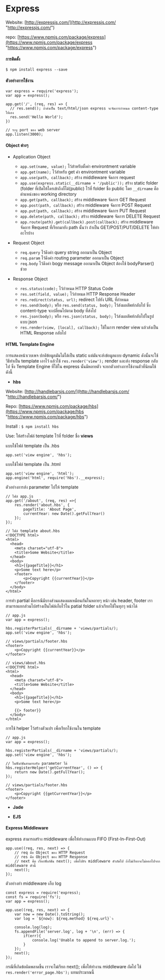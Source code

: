 # Express #

Website: [http://expressjs.com/](http://expressjs.com/ "http://expressjs.com/")

repo: [https://www.npmjs.com/package/express](https://www.npmjs.com/package/express "https://www.npmjs.com/package/express")

#### การติดตั้ง ####

    $ npm install express --save

#### ตัวอย่างการใช้งาน ####

    var express = require('express');
    var app = express();
     
    app.get('/', (req, res) => {
      // res.send(); ถ้าส่งเป็น text/html/json express จะจัดการกำหนด content-type ให้เอง
      res.send('Hello World');
    })
    
    // ระบุ port ของ web server 
    app.listen(3000);


#### Object ต่างๆ ####

- Application Object
	- `app.set(name, value);` ไว้สำหรับตั้งค่า environtment variable
	- `app.get(name);` ไว้สำหรับ get ค่า environtment variable
	- `app.use(path, callback);` สร้าง middleware จัดการ request
	- `app.use(express.static(__dirname + '/public'));` สร้าง static folder (folder ที่เปิดให้ใครเข้าถึงก็ได้(public) ไว้ที่ folder ชื่อ public โดย `__dirname` คือ ตำแหน่งของ working directory
	- `app.get(path, callback);` สร้าง middleware จัดการ GET Request
	- `app.post(path, callback);` สร้าง middleware จัดการ POST Request
	- `app.put(path, callback);` สร้าง middleware จัดการ PUT Request
	- `app.delete(path, callback);` สร้าง middleware จัดการ DELETE Request
	- `app.route(path).get(callback).post(callback);` สร้าง middleware จัดการ Request ที่เรียกมายัง path นั้นว่า ถ้าเป็น GET/POST/PUT/DELETE ให้ทำอะไรบ้าง
	
- Request Object
	- `req.query` ไว้ดึงค่า query string ออกมาเป็น Object
	- `req.param` ไว้ดึงค่า routing parameter ออกมาเป็น Object
	- `req.body` ไว้ดึงค่า bogy message ออกมาเป็น Object ต้องใช้ bodyParser() ช่วย


- Response Object
	- `res.status(code);` ไว้กำหนด HTTP Status Code
	- `res.set(field, value);` ไว้กำหนด HTTP Response Header
	- `res.redirect(status, url);` redirect ไปยัง URL ที่กำหนด
	- `res.send(body);` หรือ `res.send(status, body);` ไว้ส่งผลลัพท์กลับไป ซึ่ง content-type จะเปลี่ยนไปตาม body ที่ส่งไป
	- `res.json(body);` หรือ `res.json(status, body);` ไว้ส่งผลลัพท์กลับไปในรูปแบบ json
	- `res.render(view, [local], callback);` ใช้ในการ render view แล้วส่งเป็น HTML Response กลับไป


#### HTML Template Engine ####

การแสดงหน้าเวบเพจ ปกติข้อมูลมันไม่ได้เป็น static แต่มันจะส่งข้อมูลแบบ dynamic ดังนั้นจะใช้วิธีทำเป็น template เอาไว้ แล้วใช้ `res.render('view');` render และส่ง response กลับไป ซึ่ง Template Engine ที่ใช้ใน express นั้นมีหลายตัว จะยกตัวอย่างการใช้งานตัวที่นิยมใช้ ดังนี้

- **hbs**

Website: [http://handlebarsjs.com/](http://handlebarsjs.com/ "http://handlebarsjs.com/")
	
Repo: [https://www.npmjs.com/package/hbs](https://www.npmjs.com/package/hbs "https://www.npmjs.com/package/hbs")

Install : `$ npm install hbs`

Use: ให้สร้างไฟล์ template ไว้ที่ folder ชื่อ **views**

แบบใช้ไฟล์ template เป็น .hbs 

    app.set('view engine', 'hbs');

แบบใช้ไฟล์ template เป็น .html 

    app.set('view engine', 'html');
	app.engine('html', require('hbs').__express);

ตัวอย่างการส่ง parameter ไปให้ template

	// ไฟล์ app.js    
	app.get('/about', (req, res) =>{
		res.render('about.hbs', {
			pageTitle: 'About Page',
			currentYear: new Date().getFullYear()
		});
	});

    // ไฟล์ template about.hbs
	<!DOCTYPE html>
	<html>
	  <head>
	    <meta charset="utf-8">
	    <title>Some Website</title>
	  </head>
	  <body>
	    <h1>{{pageTitle}}</h1>
	    <p>Some text here</p>
		<footer>
			<p>Copyright {{currentYear}}</p>
		</footer>
	  </body>
	</html>

การทำ partial คือกรณีมีบางส่วนแสดงผลเหมือนกันในหลายๆ หน้า เช่น header, footer เราสามารถแยกส่วนไปสร้างเป็นไฟล์เก็บไว้ใน patial folder แล้วเรียกใช้ในทุกๆ หน้าได้

	// app.js
	var app = express();

	hbs.registerPartials(__dirname + 'views/partials/);   
	app.set('view engine', 'hbs');

    // views/partials/footer.hbs
	<footer>
		<p>Copyright {{currentYear}}</p>
	</footer>

	// views/about.hbs
	<!DOCTYPE html>
	<html>
	  <head>
	    <meta charset="utf-8">
	    <title>Some Website</title>
	  </head>
	  <body>
	    <h1>{{pageTitle}}</h1>
	    <p>Some text here</p>
		
		{{> footer}}
	  </body>
	</html>

การใช้ helper ไว้สร้างตัวแปร เพื่อเรียกใช้งานใน template 

	// app.js
	var app = express();

	hbs.registerPartials(__dirname + 'views/partials/);   
	app.set('view engine', 'hbs');

	// ในฟังก์ชันสามารถรับ parameter ได้
	hbs.registerHelper('getCurrentYear', () => {
		return new Date().getFullYear();
	});

    // views/partials/footer.hbs
	<footer>
		<p>Copyright {{getCurrentYear}}</p>
	</footer>

- **Jade**

- **EJS**


#### Express Middleware ####

express สามารถสร้าง middleware เพื่อให้ทำงานแบบ FIFO (First-In-First-Out)

    app.use((req, res, next) => {
		// req คือ Object ของ HTTP Request
		// res คือ Object ของ HTTP Response
		// next คือ เรียกฟังก์ชัน next(); เพื่อไปยัง middleware ตัวถัดไป ถ้าไม่เรียกจะไม่ออกไปจาก middleware ตัวนี้		
		next();
	});

ตัวอย่างทำ middleware เก็บ log

    const express = require('express);
	const fs = require('fs');
	var app = express();

	app.use((req, res, next) => {
		var now = new Date().toString();
		var log = `${now}: ${req.method} ${req.url}`ว

		console.log(log);
        fs.appendFile('server.log', log + '\n', (err) => {
			if(err){
				console.log('Unable to append to server.log.');
			}
		});
		next();
	});

กรณีที่เกิดข้อผิดพลาดขึ้น เราจะไม่เรียก next(); เพื่อให้ทำงาน middleware ถัดไป ใช้ `res.render('error_page.hbs');` แทนประมาณนี้